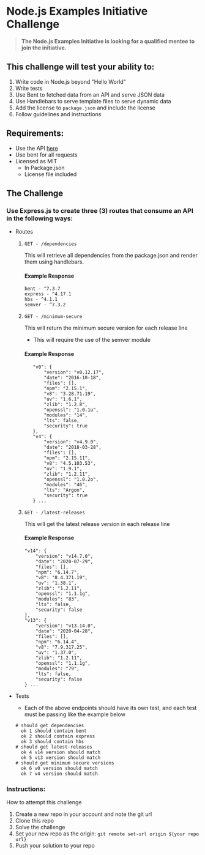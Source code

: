 # Node.js Examples Initiative Challenge

> **The Node.js Examples Initiative is looking for a qualified mentee to join the initiative.**

## This challenge will test your ability to:

1. Write code in Node.js beyond "Hello World"
2. Write tests
3. Use Bent to fetched data from an API and serve JSON data
4. Use Handlebars to serve template files to serve dynamic data
5. Add the license to `package.json` and include the license
6. Follow guidelines and instructions

## Requirements:

- Use the API [here](https://nodejs.org/dist/index.json)
- Use bent for all requests
- Licensed as MIT
  - In Package.json
  - License file included

## The Challenge

### Use Express.js to create three (3) routes that consume an API in the following ways:

- Routes

  1. `GET - /dependencies`

     This will retrieve all dependencies from the package.json and render them using handlebars.

     #### Example Response

     ```
     bent - ^7.3.7
     express - ^4.17.1
     hbs - ^4.1.1
     semver - ^7.3.2
     ```

  2. `GET - /minimum-secure`

     This will return the minimum secure version for each release line

     - This will require the use of the semver module

     #### Example Response

     ```
        "v0": {
            "version": "v0.12.17",
            "date": "2016-10-18",
            "files": [],
            "npm": "2.15.1",
            "v8": "3.28.71.19",
            "uv": "1.6.1",
            "zlib": "1.2.8",
            "openssl": "1.0.1u",
            "modules": "14",
            "lts": false,
            "security": true
        },
        "v4": {
            "version": "v4.9.0",
            "date": "2018-03-28",
            "files": [],
            "npm": "2.15.11",
            "v8": "4.5.103.53",
            "uv": "1.9.1",
            "zlib": "1.2.11",
            "openssl": "1.0.2o",
            "modules": "46",
            "lts": "Argon",
            "security": true
        } ...

     ```

  3. `GET - /latest-releases`

     This will get the latest release version in each release line

     #### Example Response

     ```
     "v14": {
         "version": "v14.7.0",
         "date": "2020-07-29",
         "files": [],
         "npm": "6.14.7",
         "v8": "8.4.371.19",
         "uv": "1.38.1",
         "zlib": "1.2.11",
         "openssl": "1.1.1g",
         "modules": "83",
         "lts": false,
         "security": false
     },
     "v13": {
         "version": "v13.14.0",
         "date": "2020-04-28",
         "files": [],
         "npm": "6.14.4",
         "v8": "7.9.317.25",
         "uv": "1.37.0",
         "zlib": "1.2.11",
         "openssl": "1.1.1g",
         "modules": "79",
         "lts": false,
         "security": false
     } ...

     ```

* Tests

  - Each of the above endpoints should have its own test, and each test must be passing like the example below

  ```
  # should get dependencies
    ok 1 should contain bent
    ok 2 should contain express
    ok 3 should contain hbs
  # should get latest-releases
    ok 4 v14 version should match
    ok 5 v13 version should match
  # should get minimum secure versions
    ok 6 v0 version should match
    ok 7 v4 version should match
  ```

### Instructions:

How to attempt this challenge

1. Create a new repo in your account and note the git url
2. Clone this repo
3. Solve the challenge
4. Set your new repo as the origin: `git remote set-url origin ${your repo url}`
5. Push your solution to your repo
